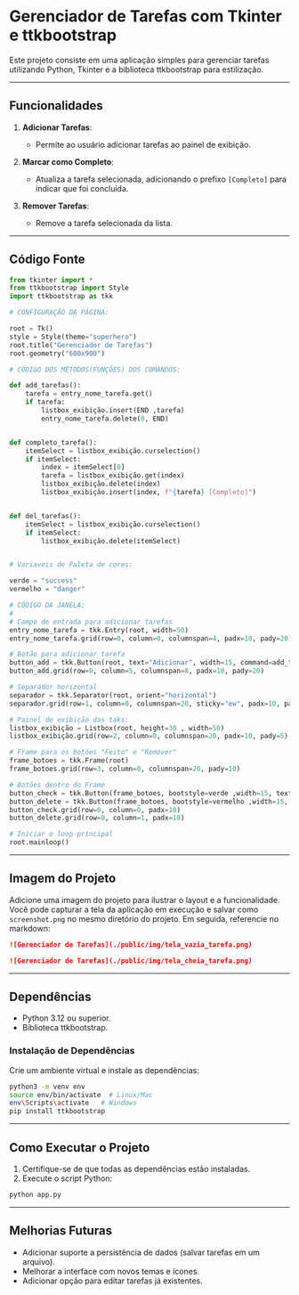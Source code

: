 # Gerenciador de Tarefas com Tkinter e ttkbootstrap

Este projeto consiste em uma aplicação simples para gerenciar tarefas utilizando Python, Tkinter e a biblioteca ttkbootstrap para estilização.

---

## Funcionalidades

1. **Adicionar Tarefas**:
   - Permite ao usuário adicionar tarefas ao painel de exibição.

2. **Marcar como Completo**:
   - Atualiza a tarefa selecionada, adicionando o prefixo `[Completo]` para indicar que foi concluída.

3. **Remover Tarefas**:
   - Remove a tarefa selecionada da lista.

---

## Código Fonte

```python
from tkinter import *
from ttkbootstrap import Style
import ttkbootstrap as tkk

# CONFIGURAÇÃO DA PÁGINA:

root = Tk() 
style = Style(theme="superhero")
root.title("Gerenciador de Tarefas")
root.geometry("600x900")

# CÓDIGO DOS MÉTODOS(FUNÇÕES) DOS COMANDOS:

def add_tarefas():
    tarefa = entry_nome_tarefa.get()
    if tarefa:
        listbox_exibição.insert(END ,tarefa)
        entry_nome_tarefa.delete(0, END)


def completo_tarefa():
    itemSelect = listbox_exibição.curselection()
    if itemSelect:
        index = itemSelect[0]
        tarefa = listbox_exibição.get(index)
        listbox_exibição.delete(index)
        listbox_exibição.insert(index, f"{tarefa} [Completo]")


def del_tarefas():
    itemSelect = listbox_exibição.curselection()
    if itemSelect:
        listbox_exibição.delete(itemSelect)


# Variaveis de Paleta de cores:

verde = "success"
vermelho = "danger"

# CÓDIGO DA JANELA:
#
# Campo de entrada para adicionar tarefas
entry_nome_tarefa = tkk.Entry(root, width=50)
entry_nome_tarefa.grid(row=0, column=0, columnspan=4, padx=10, pady=20)

# Botão para adicionar tarefa
button_add = tkk.Button(root, text="Adicionar", width=15, command=add_tarefas)
button_add.grid(row=0, column=5, columnspan=8, padx=10, pady=20)

# Separador horizontal
separador = tkk.Separator(root, orient="horizontal")
separador.grid(row=1, column=0, columnspan=20, sticky="ew", padx=10, pady=20)

# Painel de exibição das taks:
listbox_exibição = Listbox(root, height=30 , width=50)
listbox_exibição.grid(row=2, column=0, columnspan=20, padx=10, pady=5)

# Frame para os botões "Feito" e "Remover"
frame_botoes = tkk.Frame(root)
frame_botoes.grid(row=3, column=0, columnspan=20, pady=10)

# Botões dentro do Frame
button_check = tkk.Button(frame_botoes, bootstyle=verde ,width=15, text="Feito", command=completo_tarefa)
button_delete = tkk.Button(frame_botoes, bootstyle=vermelho ,width=15, text="Remover", command=del_tarefas)
button_check.grid(row=0, column=0, padx=10)
button_delete.grid(row=0, column=1, padx=10)

# Iniciar o loop principal
root.mainloop()

```

---

## Imagem do Projeto

Adicione uma imagem do projeto para ilustrar o layout e a funcionalidade. Você pode capturar a tela da aplicação em execução e salvar como `screenshot.png` no mesmo diretório do projeto. Em seguida, referencie no markdown:

```markdown
![Gerenciador de Tarefas](./public/img/tela_vazia_tarefa.png)
```

```markdown
![Gerenciador de Tarefas](./public/img/tela_cheia_tarefa.png)
```

---

## Dependências

- Python 3.12 ou superior.
- Biblioteca ttkbootstrap.

### Instalação de Dependências
Crie um ambiente virtual e instale as dependências:

```bash
python3 -m venv env
source env/bin/activate  # Linux/Mac
env\Scripts\activate   # Windows
pip install ttkbootstrap
```

---

## Como Executar o Projeto

1. Certifique-se de que todas as dependências estão instaladas.
2. Execute o script Python:

```bash
python app.py
```

---

## Melhorias Futuras

- Adicionar suporte a persistência de dados (salvar tarefas em um arquivo).
- Melhorar a interface com novos temas e ícones.
- Adicionar opção para editar tarefas já existentes.

